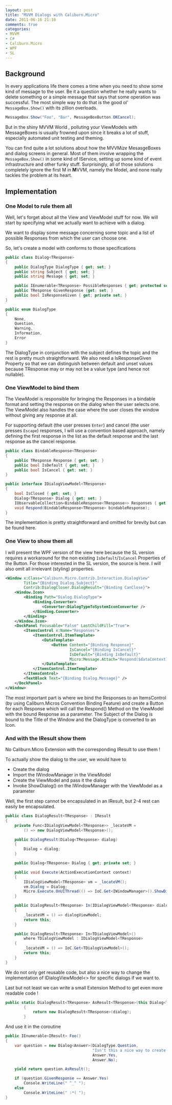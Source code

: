 ```yaml
---
layout: post
title: "MVVM Dialogs with Caliburn.Micro"
date: 2011-06-16 21:10
comments: true
categories:
- MVVM
- C#
- Caliburn.Micro
- WPF
- SL
---
```

## Background

In every applications life there comes a time when you need to show some kind of message to the user. Be it a question whether he really wants to delete something or a simple message that says that some operation was successful. The most simple way to do that is the good ol' `MessageBox.Show()` with its zillion overloads.

``` csharp
MessageBox.Show("Foo", "Bar", MessageBoxButton.OKCancel);
```

But in the shiny MVVM World , polluting your ViewModels with MessageBoxes is usually frowned upon since it breaks a lot of stuff, especially automated unit testing and theming.

You can find quite a lot solutions about how the MVVM*ize* MesasgeBoxes and dialog screens in general. Most of them involve wrapping the `MessageBox.Show()` in some kind of IService, setting up some kind of event infrastructure and other funky stuff. Surprisingly, all of those solutions completely ignore the first M in **M**VVM, namely the Model, and none really tackles the problem at its heart.

<!--more-->

## Implementation

### One Model to rule them all

Well, let's forget about all the View and ViewModel stuff for now. We will start by specifying what we actually want to achieve with a dialog.

We want to display some message concerning some topic and a list of possible Responses from which the user can choose one.

So, let's create a model with conforms to those specifications

``` csharp Dialog&lt;TResponse&gt;
public class Dialog<TResponse>
{
    public DialogType DialogType { get; set; }
    public string Subject { get; set; }
    public string Message { get; set; }

    public IEnumerable<TResponse> PossibleResponses { get; protected set; }
    public TResponse GivenResponse {get; set; }
    public bool IsResponseGiven { get; private set; }
}
```

``` csharp DialogType
public enum DialogType
{
    None,
    Question,
    Warning,
    Information,
    Error
}
```

The DialogType in conjunction with the subject defines the topic and the rest is pretty much straightforward. We also need a IsResponseGiven Property so that we can distinguish between default and unset values because TResponse may or may not be a value type (and hence not nullable).

### One ViewModel to bind them

The ViewModel is responsible for bringing the Responses in a bindable format and setting the response on the dialog when the user selects one. The ViewModel also handles the case where the user closes the window without giving any response at all.

For supporting default (the user presses `Enter`) and cancel (the user presses `Escape`) responses,  I will use a convention based approach, namely defining the first response in the list as the default response and the last response as the cancel response.

``` csharp BindableResponse&lt;TResponse&gt;
public class BindableResponse<TResponse>
{
    public TResponse Response { get; set; }
    public bool IsDefault { get; set; }
    public bool IsCancel { get; set; }
}
```

``` csharp IDialogViewModel&lt;TResponse&gt;
public interface IDialogViewModel<TResponse>
{
    bool IsClosed { get; set; }
    Dialog<TResponse> Dialog { get; set; }
    IObservableCollection<BindableResponse<TResponse>> Responses { get; }
    void Respond(BindableResponse<TResponse> bindableResponse);
}
```

The implementation is pretty straightforward and omitted for brevity but can be found here.

### One View to show them all

I will present the WPF version of the view here because the SL version requires a workaround for the non existing `IsDefault`/`IsCancel` Properties of the Button. For those interested in the SL version, the source is here. I will also omit all irrelevant (styling) properties.

``` xml DialogView
<Window x:Class="Caliburn.Micro.Contrib.Interaction.DialogView"       
        Title="{Binding Dialog.Subject}"
        Contrib:DialogCloser.DialogResult="{Binding CanClose}">
    <Window.Icon>
        <Binding Path="Dialog.DialogType">
            <Binding.Converter>
                <Converter:DialogTypeToSystemIconConverter />
            </Binding.Converter>
        </Binding>
    </Window.Icon>
    <DockPanel Focusable="False" LastChildFill="True">
        <ItemsControl x:Name="Responses">
            <ItemsControl.ItemTemplate>
                <DataTemplate>
                    <Button Content="{Binding Response}"
                            IsCancel="{Binding IsCancel}"
                            IsDefault="{Binding IsDefault}"
                            Micro:Message.Attach="Respond($dataContext)" />
                </DataTemplate>
            </ItemsControl.ItemTemplate>
        </ItemsControl>
        <TextBlock Text="{Binding Dialog.Message}" />
    </DockPanel>
</Window>
```

The most important part is where we bind the Responses to an ItemsControl (by using Caliburn.Micros Convention Binding Feature) and create a Button for each Response which will call the Respond() Method on the ViewModel with the bound Response as a parameter. The Subject of the Dialog is bound to the Title of the Window and the DialogType is converted to an Icon.

### And with the IResult show them

No Caliburn.Micro Extension with the corresponding IResult to use them !

To actually show the dialog to the user, we would have to

  * Create the dialog
  * Import the IWindowManager in the ViewModel
  * Create the ViewModel and pass it the dialog
  * Invoke ShowDialog() on the IWindowManager with the ViewModel as a parameter

Well, the first step cannot be encapsulated in an IResult, but 2-4 rest can easily be encapsulated.

``` csharp DialogResult&lt;TResponse&gt;
public class DialogResult<TResponse> : IResult
{
    private Func<IDialogViewModel<TResponse>> _locateVM =
        () => new DialogViewModel<TResponse>();

    public DialogResult(Dialog<TResponse> dialog)
    {
        Dialog = dialog;
    }

    public Dialog<TResponse> Dialog { get; private set; }

    public void Execute(ActionExecutionContext context)
    {
        IDialogViewModel<TResponse> vm = _locateVM();
        vm.Dialog = Dialog;
        Micro.Execute.OnUIThread(() => IoC.Get<IWindowManager>().ShowDialog(vm));
    }

    public DialogResult<TResponse> In(IDialogViewModel<TResponse> dialogViewModel)
    {
        _locateVM = () => dialogViewModel;
        return this;
    }

    public DialogResult<TResponse> In<TDialogViewModel>()
        where TDialogViewModel : IDialogViewModel<TResponse>
    {
        _locateVM = () => IoC.Get<TDialogViewModel>();
        return this;
    }
}
```

We do not only get reusable code, but also a nice way to change the implementation of IDialogViewModel<> for specific dialogs if we want to.

Last but not least we can write a small Extension Method to get even more readable code !

``` csharp
public static DialogResult<TResponse> AsResult<TResponse>(this Dialog<TResponse> dialog)
        {
            return new DialogResult<TResponse>(dialog);
        }
```

And use it in the coroutine

``` csharp Demo
public IEnumerable<IResult> Foo()
{
    var question = new Dialog<Answer>(DialogType.Question,
                                      "Isn't this a nice way to create a Dialog Window?",
                                      Answer.Yes,
                                      Answer.No);

    yield return question.AsResult();

    if (question.GivenResponse == Answer.Yes)
        Console.WriteLine(" ^_^ ");
    else
        Console.WriteLine(" :*( ");
}
```
